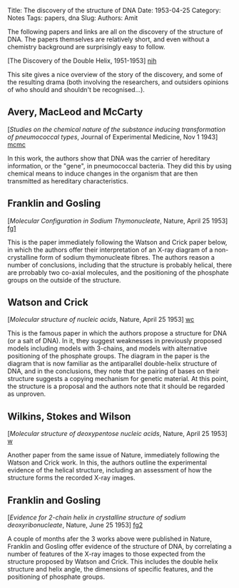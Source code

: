 Title: The discovery of the structure of DNA
Date: 1953-04-25
Category: Notes
Tags: papers, dna
Slug: 
Authors: Amit

The following papers and links are all on the discovery of the structure of DNA. The papers themselves are relatively short, and even without a chemistry background are surprisingly easy to follow.

[The Discovery of the Double Helix, 1951-1953] [nih]

This site gives a nice overview of the story of the discovery, and some of the resulting drama (both involving the researchers, and outsiders opinions of who should and shouldn't be recognised...).

## Avery, MacLeod and McCarty
[*Studies on the chemical nature of the substance inducing transformation of pneumococcal types*, Journal of Experimental Medicine, Nov 1 1943] [mcmc]

In this work, the authors show that DNA was the carrier of hereditary information, or the "gene", in pneumococcal bacteria. They did this by using chemical means to induce changes in the organism that are then transmitted as hereditary characteristics.

## Franklin and Gosling
[*Molecular Configuration in Sodium Thymonucleate*, Nature, April 25 1953] [fg1]

This is the paper immediately following the Watson and Crick paper below, in which the authors offer their interpretation of an X-ray diagram of a non-crystalline form of sodium thymonucleate fibres. The authors reason a number of conclusions, including that the structure is probably helical, there are prrobably two co-axial molecules, and the positioning of the phosphate groups on the outside of the structure.

## Watson and Crick
[*Molecular structure of nucleic acids*, Nature, April 25 1953] [wc]

This is the famous paper in which the authors propose a structure for DNA (or a salt of DNA). In it, they suggest weaknesses in previously proposed models including models with 3-chains, and models with alternative positioning of the phosphate groups. The diagram in the paper is the diagram that is now familiar as the antiparallel double-helix structure of DNA, and in the conclusions, they note that the pairing of bases on their structure suggests a copying mechanism for genetic material. At this point, the structure is a proposal and the authors note that it should be regarded as unproven.

## Wilkins, Stokes and Wilson
[*Molecular structure of deoxypentose nucleic acids*, Nature, April 25 1953] [w]

Another paper from the same issue of Nature, immediately following the Watson and Crick work. In this, the authors outline the experimental evidence of the helical structure, including an assessment of how the structure forms the recorded X-ray images.

## Franklin and Gosling
[*Evidence for 2-chain helix in crystalline structure of sodium deoxyribonucleate*, Nature, June 25 1953] [fg2]

A couple of months afer the 3 works above were published in Nature, Franklin and Gosling offer evidence of the structure of DNA, by correlating a number of features of the X-ray images to those expected from the structure proposed by Watson and Crick. This includes the double helix structure and helix angle, the dimensions of specific features, and the positioning of phosphate groups.


[nih]: https://profiles.nlm.nih.gov/SC/Views/Exhibit/narrative/doublehelix.html
[fg1]: /pdf/franklingosling.pdf
[fg2]: /pdf/franklingosling2.pdf
[mcmc]: /pdf/macLeodmccarty.pdf
[wc]: /pdf/watsoncrick.pdf
[w]: /pdf/wilkins.pdf
